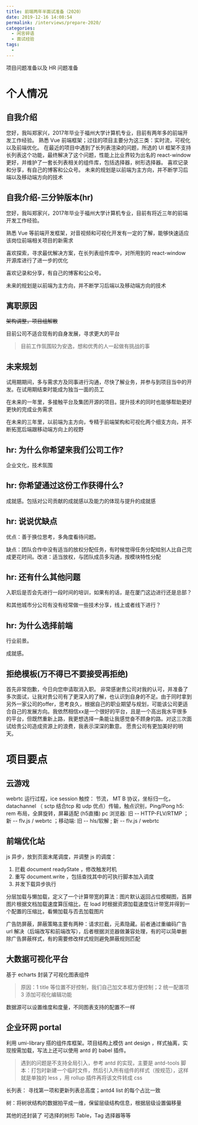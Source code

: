 ```yaml
---
title: 前端两年半面试准备（2020）
date: 2019-12-16 14:08:54
permalink: /interviews/prepare-2020/
categories: 
  - 闲言碎语
  - 面试经验
tags: 
  - 
---
```


项目问题准备以及 HR 问题准备

<!-- more -->

# 个人情况

## 自我介绍

您好，我叫郑家兴，2017年毕业于福州大学计算机专业，目前有两年多的前端开发工作经验。
熟悉 Vue 前端框架；过往的项目主要分为这三类：实时流，可视化以及前端优化。
在最近的项目中遇到了长列表渲染的问题，所选的 UI 框架不支持长列表这个功能，最终解决了这个问题，性能上比业界较为出名的 react-window 更好，并维护了一套长列表相关的组件库，包括选择器，树形选择器。
喜欢记录和分享，有自己的博客和公众号。
未来的规划是以前端为主方向，并不断学习后端以及移动端方向的技术

## 自我介绍-三分钟版本(hr)

您好，我叫郑家兴，2017年毕业于福州大学计算机专业，目前有将近三年的前端开发工作经验。

熟悉 Vue 等前端开发框架，对音视频和可视化开发有一定的了解，能够快速适应该岗位前端相关项目的新需求

喜欢探索，寻求最优解决方案，在长列表组件库中，对所用到的 react-window 开源库进行了进一步的优化

喜欢记录和分享，有自己的博客和公众号。

未来的规划是以前端为主方向，并不断学习后端以及移动端方向的技术

## 离职原因

~~架构调整，项目组解散~~

目前公司不适合现有的自身发展，寻求更大的平台
> 目前工作氛围较为安逸，想和优秀的人一起做有挑战的事


## 未来规划

试用期期间，多与需求方及同事进行沟通，尽快了解业务，并参与到项目当中的开发。在试用期结束时能成为独当一面的员工

在未来的一年里，多接触平台及集团开源的项目。提升技术的同时也能够帮助更好更快的完成业务需求

在未来的三年里，以前端为主方向，专精于前端架构和可视化两个细支方向，并不断拓宽后端跟移动端方向上的视野

## hr: 为什么你希望来我们公司工作?

企业文化，技术氛围

## hr: 你希望通过这份工作获得什么?


成就感。包括对公司贡献的成就感以及能力的体现与提升的成就感

## hr: 说说优缺点

优点：善于换位思考，多角度看待问题。

缺点：团队合作中没有适当的放权分配任务，有时候觉得任务分配给别人比自己完成更花时间。改进：适当放权，与团队成员多沟通，按模块特性分配

## hr: 还有什么其他问题

入职后是否会先进行一段时间的培训，如果有的话，是在厦门这边进行还是总部？

和其他城市分公司有没有经常做一些技术分享，线上或者线下进行？



## hr: 为什么选择前端

行业前景。

成就感。

## 拒绝模板(万不得已不要接受再拒绝)

首先非常抱歉，今日向您申请取消入职。
非常感谢贵公司对我的认可，并准备了多次面试，让我对贵公司有了更深入的了解，也认识到自身的不足。由于同时拿到另外一家公司的offer，思考良久，根据自己的职业期望与规划，可能该公司更适合自己的发展方向。我依然相信xx是一个很好的平台，且是一个高出我水平很多的平台，但既然重新上路，我更想选择一条能让我感觉奋不顾身的路。对这三次面试给贵公司造成资源上的浪费，我表示深深的歉意。
愿贵公司有更加美好的明天。

# 项目要点

## 云游戏
webrtc 运行过程，ice session
触控： 节流， MT B 协议，坐标归一化，datachannel （ sctp 结合tcp 和 udp 优点）传输，触点识别，Ping/Pong
h5: rem 布局，全屏旋转，屏幕适配
(h5直播) pc 浏览器: 旧 -- HTTP-FLV/RTMP ；新 -- flv.js / webrtc ；移动端: 旧 -- hls/软解 ; 新 -- flv.js / webrtc

## 前端优化站

js 异步，放到页面末尾调度，并调整 js 的调度：
1. 拦截 document readyState ，修改触发时机
2. 重写 document.write ，包括查找其中的可执行脚本加入调度
3. 并发下载异步执行

分层加载与懒加载，定义了一个计算带宽的算法：图片默认返回占位模糊图，首屏图片根据文档加载速度算压缩比，在 load 时根据资源加载速度估计带宽并得到一个配置的压缩比，看懒加载与否去加载图片

广告防屏蔽，屏蔽策略主要有两种：请求拦截，元素隐藏。前者通过重编码广告 url 解决（后端改写和前端改写），后者根据浏览器做兼容处理，有的可以简单删除广告屏蔽样式，有的需要修改样式规则避免屏蔽规则匹配

## 大数据可视化平台

基于 echarts 封装了可视化图表组件
> 原因：1 title 等位置不好控制，我们自己加文本框方便控制；2 统一配置项 3 添加可视化编辑功能


数据源可以设置维度和度量，不同图表支持的配置不一样

## 企业环网 portal

利用 umi-library 搭的组件库框架。项目结构上模仿 ant design ，样式抽离，实现按需加载，写法上还可以使用 antd 的 babel 插件。
> 遇到的问题是不支持全局引入，参考 antd 的实现，主要是 antd-tools 脚本：打包时新建一个临时文件，然后引入所有组件的样式（按规范），这样就是单独的 less ，用 rollup 插件再将该文件转成 css

长列表： 寻找第一项和更新列表总高度；antd4 list 的每个占比一致

树：将树状结构的数据拍平成一维，保留层级结构信息，根据层级设置偏移量

其他的还封装了 可选择的树形 Table，Tag 选择器等等
